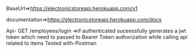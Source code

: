 BaseUrl=>https://electronicstoreapi.herokuapp.com/v1

documentation=>https://electronicstoreapi.herokuapp.com/docs

Api-
GET /employees/login =>if authenticated suceessfully generates a jwt token which need to passed to Bearer Token authorization while calling api related to items 
Tested with-Postman
